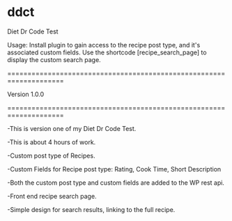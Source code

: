 # ddct
Diet Dr Code Test


Usage:
Install plugin to gain access to the recipe post type, and it's associated custom fields.
Use the shortcode [recipe_search_page] to display the custom search page.


====================================================================

Version 1.0.0

====================================================================

-This is version one of my Diet Dr Code Test. 

-This is about 4 hours of work.

-Custom post type of Recipes.

-Custom Fields for Recipe post type: Rating, Cook Time, Short Description

-Both the custom post type and custom fields are added to the WP rest api.

-Front end recipe search page.

-Simple design for search results, linking to the full recipe.
